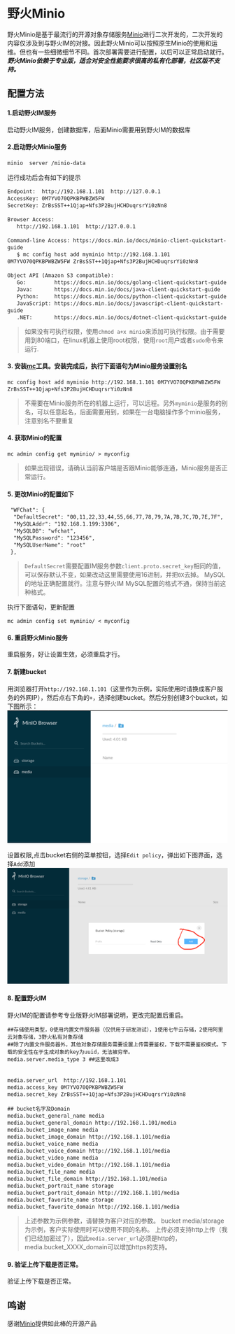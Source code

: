 # 野火Minio

野火Minio是基于最流行的开源对象存储服务[Minio](https://github.com/minio/minio)进行二次开发的，二次开发的内容仅涉及到与野火IM的对接。因此野火Minio可以按照原生Minio的使用和运维。但也有一些细微细节不同。首次部署需要进行配置，以后可以正常启动就行。***野火Minio依赖于专业版，适合对安全性能要求很高的私有化部署，社区版不支持。***

## 配置方法

#### 1.启动野火IM服务
启动野火IM服务，创建数据库，后面Minio需要用到野火IM的数据库

#### 2.启动野火Minio服务
```sh
minio  server /minio-data
```
运行成功后会有如下的提示
```
Endpoint:  http://192.168.1.101  http://127.0.0.1            
AccessKey: 0M7YVO70QPKBPWBZW5FW
SecretKey: ZrBsSST++1Qjap+Nfs3P2BujHCHDuqrsrYi0zNn8

Browser Access:
   http://192.168.1.101  http://127.0.0.1            

Command-line Access: https://docs.min.io/docs/minio-client-quickstart-guide
   $ mc config host add myminio http://192.168.1.101 0M7YVO70QPKBPWBZW5FW ZrBsSST++1Qjap+Nfs3P2BujHCHDuqrsrYi0zNn8

Object API (Amazon S3 compatible):
   Go:         https://docs.min.io/docs/golang-client-quickstart-guide
   Java:       https://docs.min.io/docs/java-client-quickstart-guide
   Python:     https://docs.min.io/docs/python-client-quickstart-guide
   JavaScript: https://docs.min.io/docs/javascript-client-quickstart-guide
   .NET:       https://docs.min.io/docs/dotnet-client-quickstart-guide

```
> 如果没有可执行权限，使用```chmod a+x minio```来添加可执行权限。由于需要用到80端口，在linux机器上使用root权限，使用```root```用户或者```sudo```命令来运行.

#### 3. 安装[mc](https://docs.min.io/docs/minio-client-quickstart-guide)工具。安装完成后，执行下面语句为Minio服务设置别名
```shell script
mc config host add myminio http://192.168.1.101 0M7YVO70QPKBPWBZW5FW ZrBsSST++1Qjap+Nfs3P2BujHCHDuqrsrYi0zNn8
```
> 不需要在Minio服务所在的机器上运行，可以远程。另外```myminio```是服务的别名，可以任意起名，后面需要用到，如果在一台电脑操作多个minio服务，注意别名不要重复

#### 4. 获取Minio的配置
```shell script
mc admin config get myminio/ > myconfig
```
> 如果出现错误，请确认当前客户端是否跟Minio能够连通，Minio服务是否正常运行。

#### 5. 更改Minio的配置如下
```text
 "WFChat": {
  "DefaultSecret": "00,11,22,33,44,55,66,77,78,79,7A,7B,7C,7D,7E,7F",
  "MySQLAddr": "192.168.1.199:3306",
  "MySQLDB": "wfchat",
  "MySQLPassword": "123456",
  "MySQLUserName": "root"
 },
```
> ```DefaultSecret```需要配置IM服务参数```client.proto.secret_key```相同的值，可以保存默认不变，如果改动这里需要使用16进制，并把```0X```去掉。
> MySQL的地址正确配置就行。注意与野火IM MySQL配置的格式不通，保持当前这种格式。

执行下面语句，更新配置
```text
mc admin config set myminio/ < myconfig
```
#### 6. 重启野火Minio服务
重启服务，好让设置生效，必须重启才行。

#### 7. 新建bucket
用浏览器打开```http://192.168.1.101```（这里作为示例，实际使用时请换成客户服务的外网IP），然后点右下角的```+```，选择创建bucket。然后分别创建3个bucket，如下图所示：
![bucket list](./asset/bucket_list.png)

设置权限,点击bucket右侧的菜单按钮，选择```Edit policy```，弹出如下图界面，选择```Add```添加
![edit_policy](./asset/bucket_policy.png)


#### 8. 配置野火IM
野火IM的配置请参考专业版野火IM部署说明，更改完配置后重启。
```
##存储使用类型，0使用内置文件服务器（仅供用于研发测试），1使用七牛云存储，2使用阿里云对象存储，3野火私有对象存储
##除了内置文件服务器外，其他对象存储服务需要设置上传需要鉴权，下载不需要鉴权模式。下载的安全性在于生成对象的key为uuid，无法被穷举。
media.server.media_type 3 ##这里改成3


media.server_url  http://192.168.1.101
media.access_key 0M7YVO70QPKBPWBZW5FW
media.secret_key ZrBsSST++1Qjap+Nfs3P2BujHCHDuqrsrYi0zNn8

## bucket名字及Domain
media.bucket_general_name media
media.bucket_general_domain http://192.168.1.101/media
media.bucket_image_name media
media.bucket_image_domain http://192.168.1.101/media
media.bucket_voice_name media
media.bucket_voice_domain http://192.168.1.101/media
media.bucket_video_name media
media.bucket_video_domain http://192.168.1.101/media
media.bucket_file_name media
media.bucket_file_domain http://192.168.1.101/media
media.bucket_portrait_name storage
media.bucket_portrait_domain http://192.168.1.101/media
media.bucket_favorite_name storage
media.bucket_favorite_domain http://192.168.1.101/media
```
> 上述参数为示例参数，请替换为客户对应的参数。
> bucket media/storage为示例，客户实际使用时可以使用不同的名称。
> 上传必须支持http上传（我们已经加密过了），因此```media.server_url```必须是http的，media.bucket_XXXX_domain可以增加https的支持。

#### 9. 验证上传下载是否正常。
验证上传下载是否正常。

## 鸣谢
感谢[Minio](https://github.com/minio/minio)提供如此棒的开源产品
